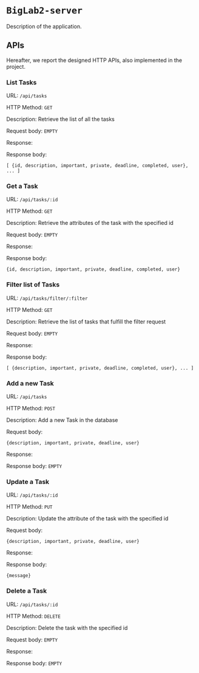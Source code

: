 # `BigLab2-server`

Description of the application.

## APIs
Hereafter, we report the designed HTTP APIs, also implemented in the project.

### List Tasks

URL: `/api/tasks`

HTTP Method: `GET`

Description: Retrieve the list of all the tasks

Request body: `EMPTY`

Response: 

Response body:
```
[ {id, description, important, private, deadline, completed, user}, ... ]
```
### Get a Task

URL: `/api/tasks/:id`

HTTP Method: `GET`

Description: Retrieve the attributes of the task with the specified id

Request body: `EMPTY`

Response: 

Response body:
```
{id, description, important, private, deadline, completed, user}
```

### Filter list of Tasks

URL: `/api/tasks/filter/:filter`

HTTP Method: `GET`

Description: Retrieve the list of tasks that fulfill the filter request

Request body: `EMPTY`

Response: 

Response body:
```
[ {description, important, private, deadline, completed, user}, ... ]
```


### Add a new Task

URL: `/api/tasks`

HTTP Method: `POST`

Description: Add a new Task in the database

Request body: 
``` 
{description, important, private, deadline, user} 
```

Response: 

Response body: `EMPTY`


### Update a Task

URL: `/api/tasks/:id`

HTTP Method: `PUT`

Description: Update the attribute of the task with the specified id

Request body: 
``` 
{description, important, private, deadline, user} 
```

Response: 

Response body: 
```
{message}
```

### Delete a Task

URL: `/api/tasks/:id`

HTTP Method: `DELETE`

Description: Delete the task with the specified id

Request body: `EMPTY`

Response: 

Response body: `EMPTY`